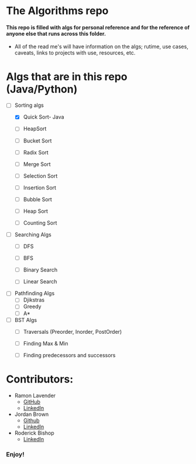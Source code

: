 # The Algorithms repo

#### This repo is filled with algs for personal reference and for the reference of anyone else that runs across this folder.
* All of the read me's will have information on the algs; rutime, use cases, caveats, links to projects with use, resources, etc.

# Algs that are in this repo (Java/Python)
* [ ] Sorting algs
    * [x] Quick Sort- Java
    * [ ] HeapSort
    * [ ] Bucket Sort
    * [ ] Radix Sort
    * [ ] Merge Sort
    * [ ] Selection Sort
    * [ ] Insertion Sort
    * [ ] Bubble Sort
    * [ ] Heap Sort
    * [ ] Counting Sort


* [ ] Searching Algs
    * [ ] DFS
    * [ ] BFS   
    * [ ] Binary Search
    * [ ] Linear Search


* [ ] Pathfinding Algs
    * [ ] Djikstras
    * [ ] Greedy
    * [ ] A*

* [ ] BST Algs
    * [ ] Traversals (Preorder, Inorder, PostOrder)
    * [ ] Finding Max & Min
    * [ ] Finding predecessors and successors
    






# Contributors: 

* Ramon Lavender
    * [GitHub](https://github.com/rLav8008)
    * [LinkedIn](https://www.linkedin.com/in/ramon-lavender-47b081145/)
* Jordan Brown
    * [Github](https://github.com/Jordanbrown42)
    * [LinkedIn](https://www.linkedin.com/in/jordanbrown-12/)
* Roderick Bishop
    * [LinkedIn](https://www.linkedin.com/in/roderickebishop/)


### Enjoy!